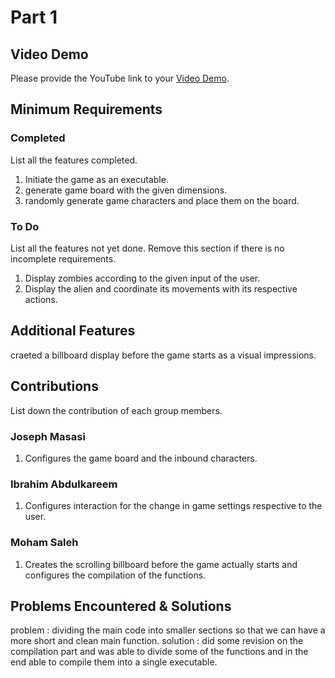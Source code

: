 # Part 1

## Video Demo

Please provide the YouTube link to your [Video Demo](https://youtu.be/pApe4yQaB48).

## Minimum Requirements

### Completed

List all the features completed.

1. Initiate the game as an executable.
2. generate game board with the given dimensions.
3. randomly generate game characters and place them on the board.

### To Do

List all the features not yet done. Remove this section if there is no incomplete requirements.

1. Display zombies according to the given input of the user.
2. Display the alien and coordinate its movements with its respective actions.

## Additional Features

craeted a billboard display before the game starts as a visual impressions.

## Contributions

List down the contribution of each group members.


### Joseph Masasi

1. Configures the game board and the inbound characters.

### Ibrahim Abdulkareem

1. Configures interaction for the change in game settings respective to the user.

### Moham Saleh

1. Creates the scrolling billboard before the game actually starts and configures the compilation of the functions.

## Problems Encountered & Solutions

problem : dividing the main code into smaller sections so that we can have a more short and clean main function.
solution : did some revision on the compilation part and was able to divide some of the functions and in the end able to compile them into a single executable.
